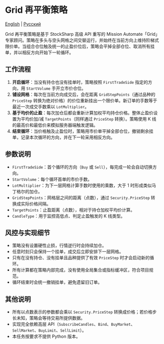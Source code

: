 # Grid 再平衡策略
[English](README.md) | [Русский](README_ru.md)

Grid 再平衡策略是基于 StockSharp 高级 API 重写的 Mission Automate「Grid」专家顾问。策略在多头与空头网格之间交替运行，并始终在当前方向上维持阶梯式限价单。当组合仓位触及统一的止盈价位后，策略会平掉全部仓位、取消所有挂单，并以相反方向开始下一轮循环。

## 工作流程
1. **开启循环**：当没有持仓也没有挂单时，策略按照 `FirstTradeSide` 指定的方向，用 `StartVolume` 手开立市价仓位。
2. **铺设网格**：每次在当前方向成交后，会在距离 `GridStepPoints`（通过品种的 `PriceStep` 转换为绝对价格）的价位重新挂出一个限价单。新订单的手数等于最近一次成交手数乘以 `LotMultiplier`。
3. **基于均价的止盈**：每次加仓后都会重新计算加权平均持仓价格。整体止盈价设置为平均价加/减 `TargetPoints`（同样通过 `PriceStep` 转换）。策略使用 K 线的最高价和最低价来模拟服务器端触发逻辑。
4. **结束循环**：当价格触及止盈位时，策略用市价单平掉全部仓位，撤销剩余挂单，记录本次循环的方向，并在下一轮采用相反方向。

## 参数说明
- `FirstTradeSide`：首个循环的方向（`Buy` 或 `Sell`），每完成一轮会自动切换方向。
- `StartVolume`：每个循环首单的市价手数。
- `LotMultiplier`：为下一层网格计算手数时使用的乘数，大于 1 时形成类似马丁格尔的加仓。
- `GridStepPoints`：网格层之间的距离（点数），通过 `Security.PriceStep` 转换成实际价格间隔。
- `TargetPoints`：止盈距离（点数），相对于持仓加权平均价计算。
- `CandleType`：用于监控高低点、判定止盈触发的 K 线类型。

## 风控与实现细节
- 策略没有设置硬性止损，行情逆行时会持续加仓。
- 任意时刻只会保持一个挂单，成交后立即安排下一层网格。
- 只有在没有持仓、没有挂单且品种提供了有效 `PriceStep` 时才会启动新的循环。
- 所有计算都在策略内部完成，没有使用全局集合或指标缓冲区，符合项目规范。
- 循环结束时会统一撤销挂单，避免遗留旧订单。

## 其他说明
- 所有以点数表示的参数都会乘以 `Security.PriceStep` 转换成价格；若价格步长未知，策略会等待交易所提供数据。
- 实现完全依赖高层 API（`SubscribeCandles`、`Bind`、`BuyMarket`、`SellMarket`、`BuyLimit`、`SellLimit`）。
- 本任务按要求不提供 Python 版本。
